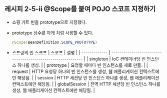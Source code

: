 ## 레시피 2-5-ii @Scope를 붙여 POJO 스코프 지정하기

* 쇼핑 카트 빈을 prototype으로 지정했다.
* prototype 상수를 아래 처럼 사용할 수 있다.
  ```java
  @Scope(BeanDefinition.SCOPE_PROTOTYPE)
  ```

* 스프링의 빈 스크프
    | 스코프        | 설명                                                         |
    | ------------- | ------------------------------------------------------------ |
    | singleton     | IoC 컨테이너당 빈 인스턴스 하나를 생성.                      |
    | prototype     | 요청할 때마다 빈 인스턴스를 새로 만듦.                       |
    | request       | HTTP 요청당 하나의 빈 인스턴스를 생성, 웹 애플리케이션 컨텍스트에만 해당됨. |
    | session       | HTTP 세션당 빈 인스턴스 하나를 생성, 웹 애플리케이션 컨텍스트에만 해당됨. |
    | globalSession | 전역 HTTP 세션당 빈 인스턴스 하나를 생성, 웹 애플리케이션 컨텍스트에만 해당됨. |

